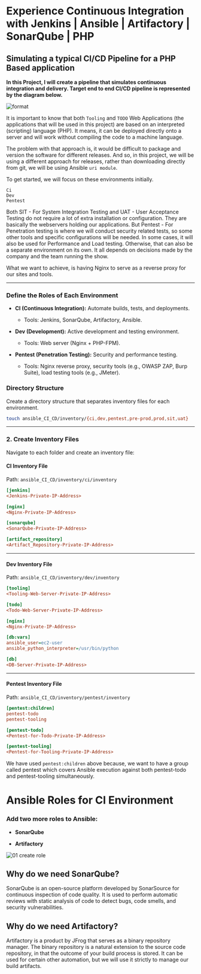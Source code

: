 # Experience Continuous Integration with Jenkins | Ansible | Artifactory | SonarQube | PHP

## Simulating a typical CI/CD Pipeline for a PHP Based application

**In this Project, I will create a pipeline that  simulates continuous integration and delivery. Target end to end CI/CD pipeline is represented by the diagram below.**

![format](https://github.com/user-attachments/assets/f050b19e-8adb-4983-b161-d99f85367526)

It is important to know that both `Tooling` and `TODO` Web Applications (the applications that will be used in this project) are based on an interpreted (scripting) language (PHP). It means, it can be deployed directly onto a server and will work without compiling the code to a machine language.

The problem with that approach is, it would be difficult to package and version the software for different releases. And so, in this project, we will be using a different approach for releases, rather than downloading directly from git, we will be using Ansible `uri module`.


To get started, we will focus on these environments initially.

    Ci
    Dev
    Pentest

Both SIT - For System Integration Testing and UAT - User Acceptance Testing do not require a lot of extra installation or configuration. They are basically the webservers holding our applications. But Pentest - For Penetration testing is where we will conduct security related tests, so some other tools and specific configurations will be needed. In some cases, it will also be used for Performance and Load testing. Otherwise, that can also be a separate environment on its own. It all depends on decisions made by the company and the team running the show.

What we want to achieve, is having Nginx to serve as a reverse proxy for our sites and tools.

---

### **Define the Roles of Each Environment**

- **CI (Continuous Integration):** Automate builds, tests, and deployments.
  - Tools: Jenkins, SonarQube, Artifactory, Ansible.

- **Dev (Development):** Active development and testing environment.
  - Tools: Web server (Nginx + PHP-FPM).

- **Pentest (Penetration Testing):** Security and performance testing.
  - Tools: Nginx reverse proxy, security tools (e.g., OWASP ZAP, Burp Suite), load testing tools (e.g., JMeter).


### **Directory Structure**

Create a directory structure that separates inventory files for each environment.

```bash
touch ansible_CI_CD/inventory/{ci,dev,pentest,pre-prod,prod,sit,uat}
```

---

### **2. Create Inventory Files**

Navigate to each folder and create an inventory file:

#### **CI Inventory File**
Path: `ansible_CI_CD/inventory/ci/inventory`

```ini
[jenkins]
<Jenkins-Private-IP-Address>

[nginx]
<Nginx-Private-IP-Address>

[sonarqube]
<SonarQube-Private-IP-Address>

[artifact_repository]
<Artifact_Repository-Private-IP-Address>
```

---

#### **Dev Inventory File**
Path: `ansible_CI_CD/inventory/dev/inventory`

```ini
[tooling]
<Tooling-Web-Server-Private-IP-Address>

[todo]
<Todo-Web-Server-Private-IP-Address>

[nginx]
<Nginx-Private-IP-Address>

[db:vars]
ansible_user=ec2-user
ansible_python_interpreter=/usr/bin/python

[db]
<DB-Server-Private-IP-Address>
```

---

#### **Pentest Inventory File**
Path: `ansible_CI_CD/inventory/pentest/inventory`

```ini
[pentest:children]
pentest-todo
pentest-tooling

[pentest-todo]
<Pentest-for-Todo-Private-IP-Address>

[pentest-tooling]
<Pentest-for-Tooling-Private-IP-Address>
```

We have used `pentest:children` above because, we want to have a group called pentest which covers Ansible execution against both pentest-todo and pentest-tooling simultaneously.
 

# Ansible Roles for CI Environment

### Add two more roles to Ansible:
- **SonarQube**  
  
- **Artifactory**

![01 create role](https://github.com/user-attachments/assets/bd513551-14b6-45d7-8737-681ebd32c667)


## Why do we need SonarQube?

SonarQube is an open-source platform developed by SonarSource for continuous inspection of code quality. It is used to perform automatic reviews with static analysis of code to detect bugs, code smells, and security vulnerabilities. 

## Why do we need Artifactory?

Artifactory is a product by JFrog that serves as a binary repository manager. The binary repository is a natural extension to the source code repository, in that the outcome of your build process is stored. It can be used for certain other automation, but we will use it strictly to manage our build artifacts.

 
 
 
 
 
 
 















